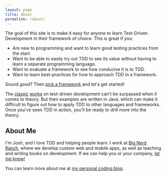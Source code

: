 ```yaml
---
layout: page
title: About
permalink: /about/
---
```


The goal of this site is to make it easy for anyone to learn Test-Driven Development in their framework of choice. This is great if you:

- Are new to programming and want to learn good testing practices from the start.
- Want to be able to easily try out TDD to see its value without having to learn a separate programming language.
- Want to evaluate a framework to see how conducive it is to TDD.
- Want to learn best-practices for how to approach TDD in a framework.

Sound good? Then [pick a framework](/) and let's get started!

The [classic](http://www.amazon.com/Test-Driven-Development-Kent-Beck/dp/0321146530) [works](http://www.informit.com/store/growing-object-oriented-software-guided-by-tests-9780321503626) on test-driven development can't be surpassed when it comes to theory. But their examples are written in Java, which can make it difficult to figure out how to apply TDD to other languages and frameworks. Once you've seen TDD in action, you'll be ready to drill more into the theory.

## About Me

I'm Josh, and I love TDD and helping people learn. I work at [Big Nerd Ranch](https://bignerdranch.com), where we develop custom web and mobile apps, as well as teaching and writing books on development. If we can help you or your company, [let me know!](mailto:tdd@need-bee.com)

You can learn more about me at [my personal coding blog](http://codingitwrong.com).
